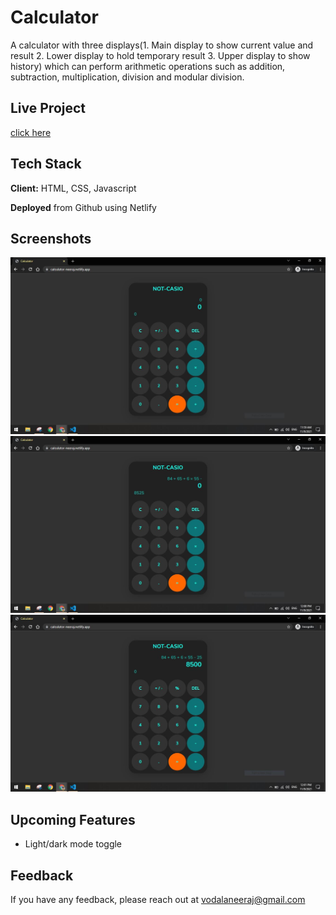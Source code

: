 
# Calculator

A calculator with three displays(1. Main display to show current value and result 2. Lower display to hold temporary result 3. Upper display to show history) which can perform arithmetic operations such as addition, subtraction, multiplication, division and modular division.
## Live Project

[click here](https://calculator-neeraj.netlify.app/)

## Tech Stack

**Client:** HTML, CSS, Javascript

**Deployed** from Github using Netlify

## Screenshots

![demo1](images/calc01.JPG)
![demo1](images/calc02.JPG)
![demo1](images/calc03.JPG)


## Upcoming Features

- Light/dark mode toggle


## Feedback

If you have any feedback, please reach out at vodalaneeraj@gmail.com

